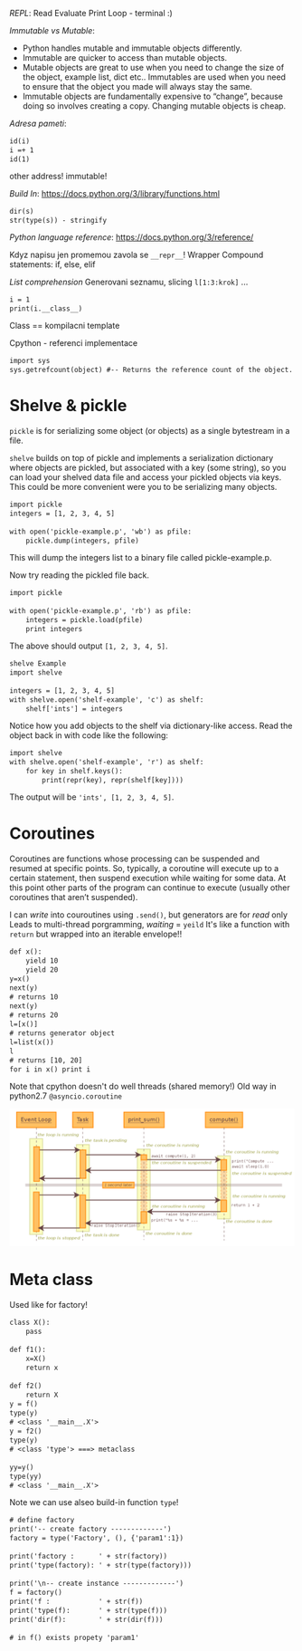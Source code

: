 *REPL*:
Read Evaluate Print Loop - terminal :)

*Immutable vs Mutable*:
- Python handles mutable and immutable objects differently.
- Immutable are quicker to access than mutable objects.
- Mutable objects are great to use when you need to change the size of the object, example list, dict etc.. Immutables are used when you need to ensure that the object you made will always stay the same.
- Immutable objects are fundamentally expensive to “change”, because doing so involves creating a copy. Changing mutable objects is cheap.

*Adresa pameti*:
```i = 1
id(i)
i =+ 1
id(1)
```
other address! immutable!

*Build In*:
https://docs.python.org/3/library/functions.html

```
dir(s)
str(type(s)) - stringify
```

*Python language reference*:
https://docs.python.org/3/reference/

Kdyz napisu jen promemou zavola se `__repr__`! Wrapper 
Compound statements: if, else, elif

*List comprehension*
Generovani seznamu, slicing  `l[1:3:krok]` ...

```
i = 1
print(i.__class__)
```

Class == kompilacni template

Cpython - referenci implementace 

```
import sys
sys.getrefcount(object) #-- Returns the reference count of the object.
```

# Shelve & pickle

`pickle` is for serializing some object (or objects) as a single bytestream in a file.

`shelve` builds on top of pickle and implements a serialization dictionary where objects are pickled, but associated with a key (some string), so you can load your shelved data file and access your pickled objects via keys. This could be more convenient were you to be serializing many objects.

```
import pickle
integers = [1, 2, 3, 4, 5]

with open('pickle-example.p', 'wb') as pfile:
    pickle.dump(integers, pfile)
```
This will dump the integers list to a binary file called pickle-example.p.

Now try reading the pickled file back.

```
import pickle

with open('pickle-example.p', 'rb') as pfile:
    integers = pickle.load(pfile)
    print integers
```
The above should output `[1, 2, 3, 4, 5]`.

```
shelve Example
import shelve

integers = [1, 2, 3, 4, 5]
with shelve.open('shelf-example', 'c') as shelf:
    shelf['ints'] = integers
```
Notice how you add objects to the shelf via dictionary-like access.
Read the object back in with code like the following:

```
import shelve
with shelve.open('shelf-example', 'r') as shelf:
    for key in shelf.keys():
        print(repr(key), repr(shelf[key])))
```
The output will be `'ints', [1, 2, 3, 4, 5]`.

# Coroutines
Coroutines are functions whose processing can be suspended and resumed at specific points. So, typically, a coroutine will execute up to a certain statement, then suspend execution while waiting for some data. At this point other parts of the program can continue to execute (usually other coroutines that aren’t suspended). 

I can *write* into couroutines using `.send()`, but generators are for *read* only
Leads to multi-thread porgramming, *waiting* = `yeild` 
It's like a function with `return` but wrapped into an iterable envelope!!

```
def x():
    yield 10
    yield 20
y=x()
next(y)
# returns 10
next(y)
# returns 20
l=[x()]
# returns generator object
l=list(x())
l
# returns [10, 20]
for i in x() print i
```
Note that cpython doesn't do well threads (shared memory!)
Old way in python2.7 `@asyncio.coroutine`

![img](/pdf/tulip_coro.png)

# Meta class
Used like for factory!

```
class X():
    pass

def f1():
    x=X()
    return x

def f2()
    return X
y = f()
type(y)
# <class '__main__.X'>
y = f2()
type(y)
# <class 'type'> ===> metaclass

yy=y()
type(yy)  
# <class '__main__.X'>
```

Note we can use alseo build-in function `type`!

```
# define factory
print('-- create factory -------------')
factory = type('Factory', (), {'param1':1})

print('factory :      ' + str(factory))
print('type(factory): ' + str(type(factory)))

print('\n-- create instance -------------')
f = factory()
print('f :            ' + str(f))
print('type(f):       ' + str(type(f)))
print('dir(f):        ' + str(dir(f)))

# in f() exists propety 'param1'
```




